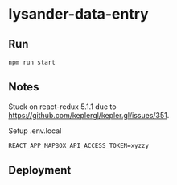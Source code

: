 # lysander-data-entry

## Run

`npm run start`

## Notes

Stuck on react-redux 5.1.1 due to https://github.com/keplergl/kepler.gl/issues/351.

Setup .env.local

    REACT_APP_MAPBOX_API_ACCESS_TOKEN=xyzzy

## Deployment


